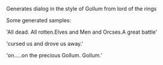 Generates dialog in the style of Gollum from lord of the rings

Some generated samples:

'All dead. All rotten.Elves and Men and Orcses.A great battle'

'cursed us and drove us away.'

'on.....on the precious Gollum. Gollum.'
